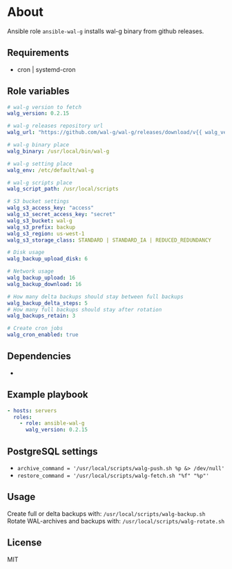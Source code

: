 # About

Ansible role `ansible-wal-g` installs wal-g binary from github releases.

## Requirements

- cron | systemd-cron

## Role variables

```yaml
# wal-g version to fetch
walg_version: 0.2.15

# wal-g releases repository url
walg_url: "https://github.com/wal-g/wal-g/releases/download/v{{ walg_version }}/wal-g.linux-amd64.tar.gz"

# wal-g binary place
walg_binary: /usr/local/bin/wal-g

# wal-g setting place
walg_env: /etc/default/wal-g

# wal-g scripts place
walg_script_path: /usr/local/scripts

# S3 bucket settings
walg_s3_access_key: "access"
walg_s3_secret_access_key: "secret"
walg_s3_bucket: wal-g
walg_s3_prefix: backup
walg_s3_region: us-west-1
walg_s3_storage_class: STANDARD | STANDARD_IA | REDUCED_REDUNDANCY

# Disk usage
walg_backup_upload_disk: 6

# Network usage
walg_backup_upload: 16
walg_backup_download: 16

# How many delta backups should stay between full backups
walg_backup_delta_steps: 5
# How many full backups should stay after rotation
walg_backups_retain: 3

# Create cron jobs
walg_cron_enabled: true
```

## Dependencies

-

## Example playbook

```yaml
- hosts: servers
  roles:
    - role: ansible-wal-g
      walg_version: 0.2.15
```

## PostgreSQL settings

- `archive_command = '/usr/local/scripts/walg-push.sh %p &> /dev/null'`
- `restore_command = '/usr/local/scripts/walg-fetch.sh "%f" "%p"'`

## Usage

Create full or delta backups with: `/usr/local/scripts/walg-backup.sh`\
Rotate WAL-archives and backups with: `/usr/local/scripts/walg-rotate.sh`

## License

MIT
